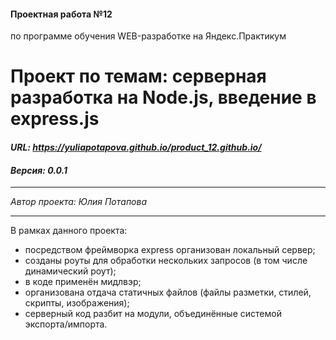 ﻿#### Проектная работа №12
по программе обучения WEB-разработке на Яндекс.Практикум

# Проект по темам: серверная разработка на Node.js, введение в express.js
#### ***URL: <https://yuliapotapova.github.io/product_12.github.io/>***
#### ***Версия: 0.0.1***

***
*Автор проекта: Юлия Потапова*
***

В рамках данного проекта:
* посредством фреймворка express организован локальный сервер;
* созданы роуты для обработки нескольких запросов (в том числе динамический роут);
* в коде применён мидлвэр;
* организована отдача статичных файлов (файлы разметки, стилей, скрипты, изображения);
* серверный код разбит на модули, объединённые системой экспорта/импорта.
